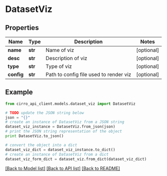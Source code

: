 # DatasetViz


## Properties

Name | Type | Description | Notes
------------ | ------------- | ------------- | -------------
**name** | **str** | Name of viz | [optional] 
**desc** | **str** | Description of viz | [optional] 
**type** | **str** | Type of viz | [optional] 
**config** | **str** | Path to config file used to render viz | [optional] 

## Example

```python
from cirro_api_client.models.dataset_viz import DatasetViz

# TODO update the JSON string below
json = "{}"
# create an instance of DatasetViz from a JSON string
dataset_viz_instance = DatasetViz.from_json(json)
# print the JSON string representation of the object
print DatasetViz.to_json()

# convert the object into a dict
dataset_viz_dict = dataset_viz_instance.to_dict()
# create an instance of DatasetViz from a dict
dataset_viz_form_dict = dataset_viz.from_dict(dataset_viz_dict)
```
[[Back to Model list]](../README.md#documentation-for-models) [[Back to API list]](../README.md#documentation-for-api-endpoints) [[Back to README]](../README.md)


